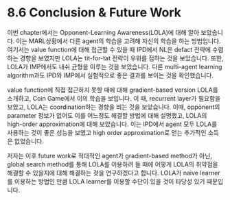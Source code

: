 # 8.6 Conclusion & Future Work

 이번 chapter에서는 Opponent-Learning Awareness\(LOLA\)에 대해 알아 보았습니다. 이는 MARL상황에서 다른 agent의 학습을 고려해 자신의 학습을 하는 방법입니다. 여기서는 value function에 대해 접근할 수 있을 때 IPD에서 NL은 defact 전략에 수렴하는 경향을 보였지만 LOLA는 tit-for-tat 전략이 우위를 점하는 것을 보았습니다. 또한, LOLA가 IMP에서도 내쉬 균형을 이루는 것을 보았습니다. 다른 multi-agent learning algorithm과도 IPD와 IMP에서 실험적으로 좋은 결과를 보이는 것을 확인했습니다. 

 value function에 직접 접근하지 못할 때에 대해 gradient-based version LOLA를 소개하고, Coin Game에서 이의 학습을 보입니다. 이 때, recurrent layer가 필요함을 보았고, LOLA는 coordination하는 경향을 띄는 것을 보았습니다. 이때, opponent의 parameter 정보가 없어도 이를 어느정도 해결할 방법에 대해 설명했고, LOLA의 high-order approximation에 대해 보았습니다. 이는 IPD에서 agent 모두 LOLA를 사용하는 것이 좋은 성능을 보였고 high order approximation로 얻는 추가적인 소득은 없었습니다.

저자는 이후 future work로 적대적인 agent가 gradient-based method가 아닌, global search method를 통해 LOLA를 이용하려 들 때에 어떻게 LOLA의 취약점을 해결할 수 있을지에 대해 해결하는 것을 연구하겠다고 합니다. LOLA가 naive learner를 이용하는 방법인 만큼 LOLA learner를 이용할 수단이 있을 것이 타당성 있기 때문입니다.

